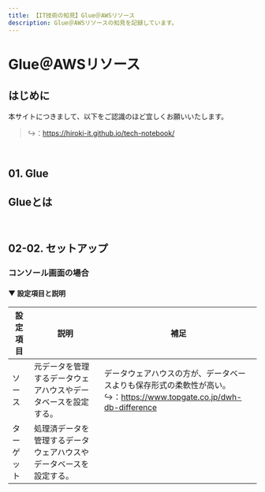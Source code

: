 ```yaml
---
title: 【IT技術の知見】Glue＠AWSリソース
description: Glue＠AWSリソースの知見を記録しています。
---
```


# Glue＠AWSリソース

## はじめに

本サイトにつきまして、以下をご認識のほど宜しくお願いいたします。

> ↪️：https://hiroki-it.github.io/tech-notebook/

<br>

## 01. Glue

## Glueとは

<br>

## 02-02. セットアップ

### コンソール画面の場合

#### ▼ 設定項目と説明

| 設定項目   | 説明                                                               | 補足                                                                                                                    |
| ---------- | ------------------------------------------------------------------ | ----------------------------------------------------------------------------------------------------------------------- |
| ソース     | 元データを管理するデータウェアハウスやデータベースを設定する。     | データウェアハウスの方が、データベースよりも保存形式の柔軟性が高い。<br>↪️：https://www.topgate.co.jp/dwh-db-difference |
| ターゲット | 処理済データを管理するデータウェアハウスやデータベースを設定する。 |                                                                                                                         |

<br>
